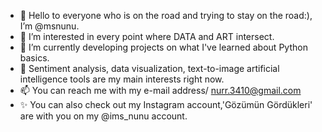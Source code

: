 - 👋 Hello to everyone who is on the road and trying to stay on the road:), I’m @msnunu.
- 👀 I’m interested in every point where DATA and ART intersect.
- 🌱 I’m currently developing projects on what I've learned about Python basics.
- 💞️ Sentiment analysis, data visualization, text-to-image artificial intelligence tools are my main interests right now. 
- 📫 You can reach me with my e-mail address/ nurr.3410@gmail.com
- ✨ You can also check out my Instagram account,'Gözümün Gördükleri' are with you on my @ims_nunu account.

<!---
msnunu/msnunu is a ✨ special ✨ repository because its `README.md` (this file) appears on your GitHub profile.
You can click the Preview link to take a look at your changes.
--->
